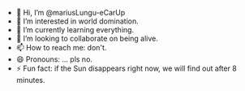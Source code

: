- 👋 Hi, I’m @mariusLungu-eCarUp
- 👀 I’m interested in world domination.
- 🌱 I’m currently learning everything. 
- 💞️ I’m looking to collaborate on being alive.
- 📫 How to reach me: don't.
- 😄 Pronouns: ... pls no.
- ⚡ Fun fact: if the Sun disappears right now, we will find out after 8 minutes.

<!---
mariusLungu-eCarUp/mariusLungu-eCarUp is a ✨ special ✨ repository because its `README.md` (this file) appears on your GitHub profile.
You can click the Preview link to take a look at your changes.
--->
